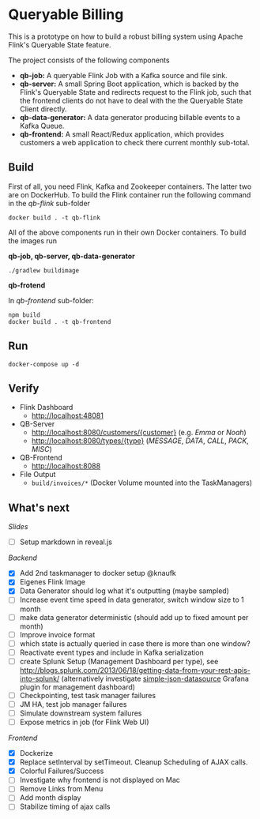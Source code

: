 Queryable Billing
=================

This is a prototype on how to build a robust billing system using Apache Flink's Queryable State feature.

The project consists of the following components

* **qb-job:** A queryable Flink Job with a Kafka source and file sink.
* **qb-server:** A small Spring Boot application, which is backed by the Flink's Queryable State and redirects request to the Flink job, such that the frontend clients do not have to deal with the the Queryable State Client directly.
* **qb-data-generator:** A data generator producing billable events to a Kafka Queue.
* **qb-frontend:** A small React/Redux application, which provides customers a web application to check there current monthly sub-total.

Build
-----
First of all, you need Flink, Kafka and Zookeeper containers. The latter two are on DockerHub. To build the Flink container run the following command in the *qb-flink* sub-folder
```
docker build . -t qb-flink
```
All of the above components run in their own Docker containers. To build the images run

**qb-job, qb-server, qb-data-generator**
```
./gradlew buildimage
```
**qb-frotend**

In *qb-frontend* sub-folder: 
```
npm build
docker build . -t qb-frontend
```

Run
---
```
docker-compose up -d
```

Verify
------
* Flink Dashboard 
    - <http://localhost:48081>   
* QB-Server
    - <http://localhost:8080/customers/{customer}> (e.g. *Emma* or *Noah*)
    - <http://localhost:8080/types/{type}> (*MESSAGE*, *DATA*, *CALL*, *PACK*, *MISC*)
* QB-Frontend    
    - <http://localhost:8088>
* File Output
    - `build/invoices/*` (Docker Volume mounted into the TaskManagers)


What's next
-----------

*Slides*
- [ ] Setup markdown in reveal.js 

*Backend*
- [x] Add 2nd taskmanager to docker setup @knaufk
- [x] Eigenes Flink Image
- [x] Data Generator should log what it's outputting (maybe sampled)
- [ ] Increase event time speed in data generator, switch window size to 1 month
- [ ] make data generator deterministic (should add up to fixed amount per month)
- [ ] Improve invoice format
- [ ] which state is actually queried in case there is more than one window?
- [ ] Reactivate event types and include in Kafka serialization
- [ ] create Splunk Setup (Management Dashboard per type), see <http://blogs.splunk.com/2013/06/18/getting-data-from-your-rest-apis-into-splunk/> (alternatively investigate [simple-json-datasource](https://github.com/grafana/simple-json-datasource) Grafana plugin for management dashboard)
- [ ] Checkpointing, test task manager failures
- [ ] JM HA, test job manager failures
- [ ] Simulate downstream system failures
- [ ] Expose metrics in job (for Flink Web UI)

*Frontend*
- [x] Dockerize
- [x] Replace setInterval by setTimeout. Cleanup Scheduling of AJAX calls.
- [x] Colorful Failures/Success
- [ ] Investigate why frontend is not displayed on Mac
- [ ] Remove Links from Menu
- [ ] Add month display
- [ ] Stabilize timing of ajax calls